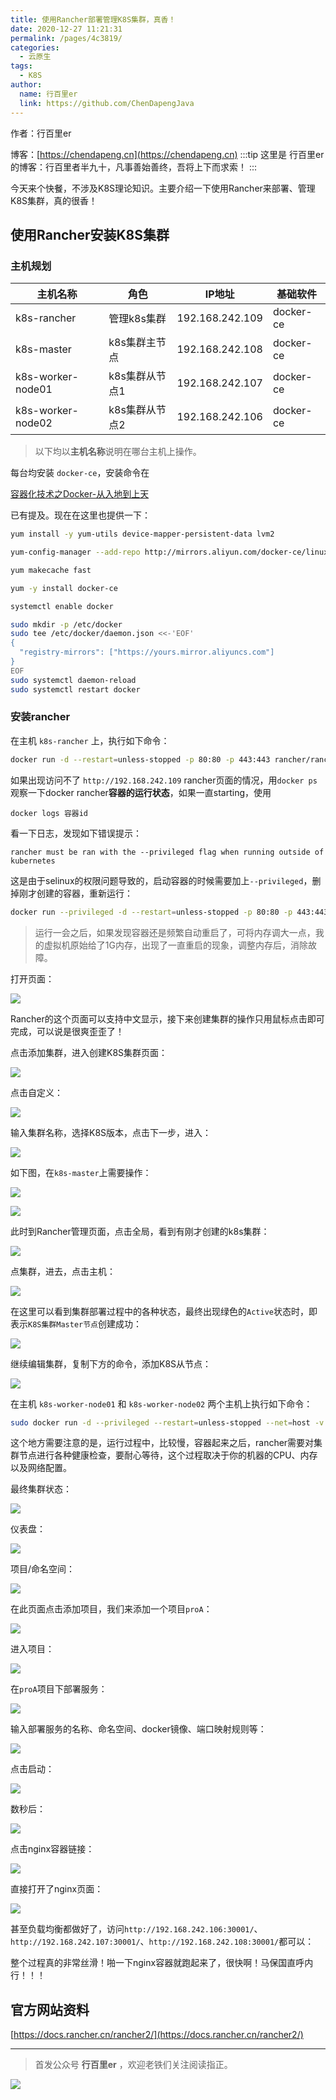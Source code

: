 ```yaml
---
title: 使用Rancher部署管理K8S集群，真香！
date: 2020-12-27 11:21:31
permalink: /pages/4c3819/
categories:
  - 云原生
tags:
  - K8S
author: 
  name: 行百里er
  link: https://github.com/ChenDapengJava
---
```

作者：行百里er

博客：[https://chendapeng.cn](https://chendapeng.cn)
:::tip
这里是 行百里er 的博客：行百里者半九十，凡事善始善终，吾将上下而求索！
:::



今天来个快餐，不涉及K8S理论知识。主要介绍一下使用Rancher来部署、管理K8S集群，真的很香！

## 使用Rancher安装K8S集群

### 主机规划

主机名称 | 角色 | IP地址 | 基础软件
---|---|---|---
k8s-rancher| 管理k8s集群 | 192.168.242.109 | docker-ce
k8s-master| k8s集群主节点 | 192.168.242.108 | docker-ce
k8s-worker-node01| k8s集群从节点1 | 192.168.242.107 | docker-ce
k8s-worker-node02| k8s集群从节点2 | 192.168.242.106 | docker-ce

> 以下均以**主机名称**说明在哪台主机上操作。

每台均安装 `docker-ce`，安装命令在

[容器化技术之Docker-从入地到上天](https://juejin.cn/post/6901079628828377101)

已有提及。现在在这里也提供一下：

```sh
yum install -y yum-utils device-mapper-persistent-data lvm2

yum-config-manager --add-repo http://mirrors.aliyun.com/docker-ce/linux/centos/docker-ce.repo

yum makecache fast

yum -y install docker-ce

systemctl enable docker

sudo mkdir -p /etc/docker
sudo tee /etc/docker/daemon.json <<-'EOF'
{
  "registry-mirrors": ["https://yours.mirror.aliyuncs.com"]
}
EOF
sudo systemctl daemon-reload
sudo systemctl restart docker
```


### 安装rancher

在主机 `k8s-rancher` 上，执行如下命令：


```sh
docker run -d --restart=unless-stopped -p 80:80 -p 443:443 rancher/rancher
```

如果出现访问不了 `http://192.168.242.109` rancher页面的情况，用`docker ps`观察一下docker rancher**容器的运行状态**，如果一直starting，使用

`docker logs 容器id`

看一下日志，发现如下错误提示：

`rancher must be ran with the --privileged flag when running outside of kubernetes`

这是由于selinux的权限问题导致的，启动容器的时候需要加上`--privileged`，删掉刚才创建的容器，重新运行：


```sh
docker run --privileged -d --restart=unless-stopped -p 80:80 -p 443:443 rancher/rancher
```

> 运行一会之后，如果发现容器还是频繁自动重启了，可将内存调大一点，我的虚拟机原始给了1G内存，出现了一直重启的现象，调整内存后，消除故障。

打开页面：

![](https://p3-juejin.byteimg.com/tos-cn-i-k3u1fbpfcp/a83cafad74d6409a9b700637c9d26eff~tplv-k3u1fbpfcp-zoom-in-crop-mark:3024:0:0:0.awebp)


Rancher的这个页面可以支持中文显示，接下来创建集群的操作只用鼠标点击即可完成，可以说是很爽歪歪了！

点击添加集群，进入创建K8S集群页面：

![](https://p3-juejin.byteimg.com/tos-cn-i-k3u1fbpfcp/8e31e22362824068b2495303c7b3a489~tplv-k3u1fbpfcp-zoom-in-crop-mark:3024:0:0:0.awebp)


点击自定义：

![](https://p3-juejin.byteimg.com/tos-cn-i-k3u1fbpfcp/78f1e78b529646da93551447869163b3~tplv-k3u1fbpfcp-zoom-in-crop-mark:3024:0:0:0.awebp)


输入集群名称，选择K8S版本，点击下一步，进入：

![](https://p3-juejin.byteimg.com/tos-cn-i-k3u1fbpfcp/3e971691343d4553a79d0e2b9eed90e6~tplv-k3u1fbpfcp-zoom-in-crop-mark:3024:0:0:0.awebp)


如下图，在`k8s-master`上需要操作：

![](https://p3-juejin.byteimg.com/tos-cn-i-k3u1fbpfcp/1a835be53f4d4297b209f717807a22e8~tplv-k3u1fbpfcp-zoom-in-crop-mark:3024:0:0:0.awebp)


![](https://p3-juejin.byteimg.com/tos-cn-i-k3u1fbpfcp/518ddff4c8f747c6ae981845b7933b21~tplv-k3u1fbpfcp-zoom-in-crop-mark:3024:0:0:0.awebp)


此时到Rancher管理页面，点击全局，看到有刚才创建的k8s集群：

![](https://p3-juejin.byteimg.com/tos-cn-i-k3u1fbpfcp/9da44b6ab9c2462d9996aadb2bc39cc5~tplv-k3u1fbpfcp-zoom-in-crop-mark:3024:0:0:0.awebp)


点集群，进去，点击主机：

![](https://p3-juejin.byteimg.com/tos-cn-i-k3u1fbpfcp/3a587a698d854682b9e59dbba6b4acf1~tplv-k3u1fbpfcp-zoom-in-crop-mark:3024:0:0:0.awebp)


在这里可以看到集群部署过程中的各种状态，最终出现绿色的`Active`状态时，即表示`K8S集群Master节点`创建成功：

![](https://p3-juejin.byteimg.com/tos-cn-i-k3u1fbpfcp/04ffc9c617f348ff98bcafa74051ab20~tplv-k3u1fbpfcp-zoom-in-crop-mark:3024:0:0:0.awebp)


继续编辑集群，复制下方的命令，添加K8S从节点：

![](https://p3-juejin.byteimg.com/tos-cn-i-k3u1fbpfcp/90df81b9fe04476996999d4b5fd6ad78~tplv-k3u1fbpfcp-zoom-in-crop-mark:3024:0:0:0.awebp)


在主机 `k8s-worker-node01` 和 `k8s-worker-node02` 两个主机上执行如下命令：

```sh
sudo docker run -d --privileged --restart=unless-stopped --net=host -v /etc/kubernetes:/etc/kubernetes -v /var/run:/var/run rancher/rancher-agent:v2.5.3 --server https://192.168.242.109 --token 84dphjc9v2949f887gtfxwvk2fhnv7xjlqq84nqb2r565kqn7qnxdp --ca-checksum e4d1715ec0295d2e9e1fbc3bba3386529cdf4e8b1be9e5b8c3b48acb1bd679f3 --worker
```

这个地方需要注意的是，运行过程中，比较慢，容器起来之后，rancher需要对集群节点进行各种健康检查，要耐心等待，这个过程取决于你的机器的CPU、内存以及网络配置。

最终集群状态：

![](https://p3-juejin.byteimg.com/tos-cn-i-k3u1fbpfcp/38a64bb8dc714318b215a89ea5bcda36~tplv-k3u1fbpfcp-zoom-in-crop-mark:3024:0:0:0.awebp)


仪表盘：

![](https://p3-juejin.byteimg.com/tos-cn-i-k3u1fbpfcp/1545deb17512451f879fa854cb6e212b~tplv-k3u1fbpfcp-zoom-in-crop-mark:3024:0:0:0.awebp)


项目/命名空间：

![](https://p3-juejin.byteimg.com/tos-cn-i-k3u1fbpfcp/6e21d416da914e638f9c9c39239c150b~tplv-k3u1fbpfcp-zoom-in-crop-mark:3024:0:0:0.awebp)


在此页面点击添加项目，我们来添加一个项目`proA`：

![](https://p3-juejin.byteimg.com/tos-cn-i-k3u1fbpfcp/73dc3d0e242c44ec90fc51746e7fc51b~tplv-k3u1fbpfcp-zoom-in-crop-mark:3024:0:0:0.awebp)


进入项目：

![](https://p3-juejin.byteimg.com/tos-cn-i-k3u1fbpfcp/2557c60e2b204b2788ae2d23e8d36ab0~tplv-k3u1fbpfcp-zoom-in-crop-mark:3024:0:0:0.awebp)


在`proA`项目下部署服务：

![](https://p3-juejin.byteimg.com/tos-cn-i-k3u1fbpfcp/bf54101579ba416e93a1acc29ac6d009~tplv-k3u1fbpfcp-zoom-in-crop-mark:3024:0:0:0.awebp)


输入部署服务的名称、命名空间、docker镜像、端口映射规则等：

![](https://p3-juejin.byteimg.com/tos-cn-i-k3u1fbpfcp/13fbfa9eab684e08844cd16169793502~tplv-k3u1fbpfcp-zoom-in-crop-mark:3024:0:0:0.awebp)


点击启动：

![](https://p3-juejin.byteimg.com/tos-cn-i-k3u1fbpfcp/97f774dd10e84554bb0c1f57c9f0b68b~tplv-k3u1fbpfcp-zoom-in-crop-mark:3024:0:0:0.awebp)


数秒后：

![](https://p3-juejin.byteimg.com/tos-cn-i-k3u1fbpfcp/9604a6f5beed466c8729c3599698124b~tplv-k3u1fbpfcp-zoom-in-crop-mark:3024:0:0:0.awebp)


点击nginx容器链接：

![](https://p3-juejin.byteimg.com/tos-cn-i-k3u1fbpfcp/1645e0543a834ef29fc809aee3c1eb62~tplv-k3u1fbpfcp-zoom-in-crop-mark:3024:0:0:0.awebp)


直接打开了nginx页面：

![](https://p3-juejin.byteimg.com/tos-cn-i-k3u1fbpfcp/7abc01415c8e47d0bf586108588c78c4~tplv-k3u1fbpfcp-zoom-in-crop-mark:3024:0:0:0.awebp)


甚至负载均衡都做好了，访问`http://192.168.242.106:30001/`、`http://192.168.242.107:30001/`、`http://192.168.242.108:30001/`都可以：



整个过程真的非常丝滑！啪一下nginx容器就跑起来了，很快啊！马保国直呼内行！！！

## 官方网站资料

[https://docs.rancher.cn/rancher2/](https://docs.rancher.cn/rancher2/)


---
> 首发公众号 **行百里er** ，欢迎老铁们关注阅读指正。

![](https://chendapeng.cn/images/about/wxqrcode.png)



